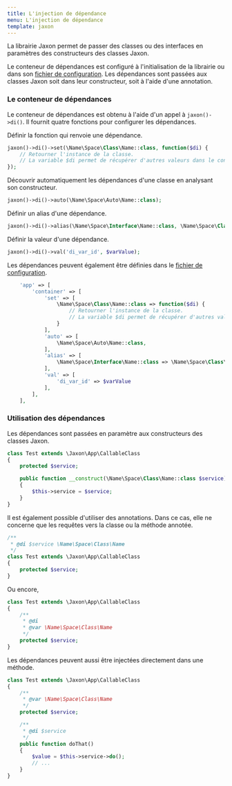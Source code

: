 ```yaml
---
title: L'injection de dépendance
menu: L'injection de dépendance
template: jaxon
---
```


La librairie Jaxon permet de passer des classes ou des interfaces en paramètres des constructeurs des classes Jaxon.

Le conteneur de dépendances est configuré à l'initialisation de la librairie ou dans son [fichier de configuration](../bootstrap.html).
Les dépendances sont passées aux classes Jaxon soit dans leur constructeur, soit à l'aide d'une annotation.

### Le conteneur de dépendances

Le conteneur de dépendances est obtenu à l'aide d'un appel à `jaxon()->di()`.
Il fournit quatre fonctions pour configurer les dépendances.

Définir la fonction qui renvoie une dépendance.

```php
jaxon()->di()->set(\Name\Space\Class\Name::class, function($di) {
    // Retourner l'instance de la classe.
    // La variable $di permet de récupérer d'autres valeurs dans le conteneur.
});
```

Découvrir automatiquement les dépendances d'une classe en analysant son constructeur.

```php
jaxon()->di()->auto(\Name\Space\Auto\Name::class);
```

Définir un alias d'une dépendance.

```php
jaxon()->di()->alias(\Name\Space\Interface\Name::class, \Name\Space\Class\Name::class);
```

Définir la valeur d'une dépendance.

```php
jaxon()->di()->val('di_var_id', $varValue);
```

Les dépendances peuvent également être définies dans le [fichier de configuration](../bootstrap.html).

```php
    'app' => [
        'container' => [
            'set' => [
                \Name\Space\Class\Name::class => function($di) {
                    // Retourner l'instance de la classe.
                    // La variable $di permet de récupérer d'autres valeurs dans le conteneur.
                }
            ],
            'auto' => [
                \Name\Space\Auto\Name::class,
            ],
            'alias' => [
                \Name\Space\Interface\Name::class => \Name\Space\Class\Name::class
            ],
            'val' => [
                'di_var_id' => $varValue
            ],
        ],
    ],
```

### Utilisation des dépendances

Les dépendances sont passées en paramètre aux constructeurs des classes Jaxon.

```php
class Test extends \Jaxon\App\CallableClass
{
    protected $service;

    public function __construct(\Name\Space\Class\Name::class $service)
    {
        $this->service = $service;
    }
}
```

Il est également possible d'utiliser des annotations.
Dans ce cas, elle ne concerne que les requêtes vers la classe ou la méthode annotée.

```php
/**
 * @di $service \Name\Space\Class\Name
 */
class Test extends \Jaxon\App\CallableClass
{
    protected $service;
}
```

Ou encore,

```php
class Test extends \Jaxon\App\CallableClass
{
    /**
     * @di
     * @var \Name\Space\Class\Name
     */
    protected $service;
}
```

Les dépendances peuvent aussi être injectées directement dans une méthode.

```php
class Test extends \Jaxon\App\CallableClass
{
    /**
     * @var \Name\Space\Class\Name
     */
    protected $service;

    /**
     * @di $service
     */
    public function doThat()
    {
        $value = $this->service->do();
        // ...
    }
}
```
